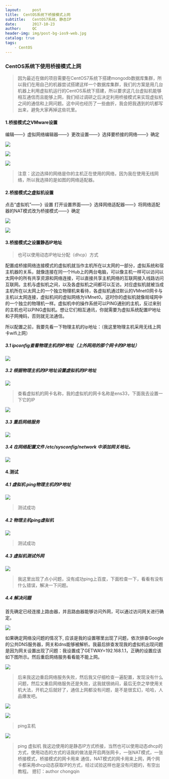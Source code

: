 ```yaml
---
layout:     post
title:  CentOS系统下桥接模式上网
subtitle:   CentOS7系统，静态IP
date:       2017-10-23
author:     QC
header-img: img/post-bg-ios9-web.jpg
catalog: true
tags:
    - CentOS
---
```


### CentOS系统下使用桥接模式上网

> 因为最近在做的项目需要在CentOS7系统下搭建mongodb数据库集群，所以我们在用自己的机器尝试搭建这样一个数据库集群，我们的方案是用几台机器上利用虚拟机运行的CentOS系统下搭建，所以要求这几台虚拟机能够相互通信而且能够上网，我们经过调研之后决定利用桥接模式来实现虚拟机之间的通信和上网问题。这中间也经历了一些曲折，我会把我遇到的坑都写出来，避免大家再掉这些坑里。

#### 1.桥接模式之VMware设置

编辑——》虚拟网络编辑器——》更改设置——》选择要桥接的网络——》确定

![](https://raw.githubusercontent.com/Los-GTI/Los-GTI.github.io/master/img/虚拟网络编辑器.png)

![](https://raw.githubusercontent.com/Los-GTI/Los-GTI.github.io/master/img/虚拟网络编辑器更改设置.png)

![](https://raw.githubusercontent.com/Los-GTI/Los-GTI.github.io/master/img/选择上网方式.png)

> 注意：这边选择的网络是你的主机正在使用的网络，因为我在使用无线网络，所以我选择的是如图的网络适配器。

#### 2.桥接模式之虚拟机设置

点击“虚拟机”——》设置 打开设置界面——》选择网络适配器——》将网络适配器的NAT模式改为桥接模式——》确定

![](https://raw.githubusercontent.com/Los-GTI/Los-GTI.github.io/master/img/虚拟机设置.png)

![](https://raw.githubusercontent.com/Los-GTI/Los-GTI.github.io/master/img/网络适配器设置.png)

#### 3.桥接模式之设置静态IP地址

> 也可以使用动态IP地址分配（dhcp）方式

配置成桥接网络连接模式的虚拟机就当作主机所在以太网的一部分，虚拟系统和宿主机器的关系，就像连接在同一个Hub上的两台电脑，可以像主机一样可以访问以太网中的所有共享资源和网络连接，可以直接共享主机网络的互联网接入线路访问互联网。主机与虚拟机之间，以及各虚拟机之间都可以互访。对应虚拟机就被当成主机所在以太网上的一个独立物理机来看待，各虚拟机通过默认的VMnet0网卡与主机以太网连接，虚拟机间的虚拟网络为VMnet0。这时你的虚拟机就像局域网中的一个独立的物理机一样。虚拟机中的操作系统可以PING通别的主机，反过来别的主机也可以PING虚拟机。想让它们相互通讯，你就需要为虚拟系统配置IP地址和子网掩码，否则就无法通信。

所以配置之前，我要先看一下物理主机的ip地址：（我这里物理主机采用无线上网卡wifi上网）

##### 3.1 ipconfig查看物理主机的IP地址（上外网用的那个网卡的IP地址）

![](https://raw.githubusercontent.com/Los-GTI/Los-GTI.github.io/master/img/物理主机IP.png)

##### 3.2 根据物理主机的IP地址设置虚拟机的IP地址

![](https://raw.githubusercontent.com/Los-GTI/Los-GTI.github.io/master/img/查看虚拟机的网卡名称.png)

> 查看虚拟机的网卡名称，我的虚拟机的网卡名称是ens33，下面我去设置一下它的IP

![](https://raw.githubusercontent.com/Los-GTI/Los-GTI.github.io/master/img/网卡设置2.png)

##### 3.3 重启网络服务

![](https://raw.githubusercontent.com/Los-GTI/Los-GTI.github.io/master/img/重启服务.png)



#####  3.4 在网络配置文件  /etc/sysconfig/network 中添加网关地址。

![](https://raw.githubusercontent.com/Los-GTI/Los-GTI.github.io/master/img/添加网关地址2.png)



#### 4.测试

##### 4.1 虚拟机 ping物理主机的IP地址

![](https://raw.githubusercontent.com/Los-GTI/Los-GTI.github.io/master/img/ping物理主机.png)

> 测试成功

##### 4.2 物理主机ping虚拟机 

![](https://raw.githubusercontent.com/Los-GTI/Los-GTI.github.io/master/img/ping虚拟机.png)

> 测试成功

##### 4.3 虚拟机测试外网

![](https://raw.githubusercontent.com/Los-GTI/Los-GTI.github.io/master/img/测试外网.png)

> 我这里出现了点小问题，没有成功ping上百度，下面检查一下，看看有没有什么错误，解决一下问题。

##### 4.4 解决问题

首先确定已经连接上路由器，并且路由器能够访问外网，可以通过访问网关进行确定。

![](https://raw.githubusercontent.com/Los-GTI/Los-GTI.github.io/master/img/测试连接网关.png)

如果确定网络没问题的情况下, 应该是我的设置哪里出现了问题，依次排查Google的公共DNS服务器，网关和dns能够被解析。我最后排查发现我的虚拟机出现问题是因为网关设置出现了问题：我设置成了GETWAY=192.168.1.1，正确的设置应该如下图所示。然后重启网络服务看看能不能上网。

![](https://raw.githubusercontent.com/Los-GTI/Los-GTI.github.io/master/img/修改网关.png)

> 后来我这边重启网络服务失败，然后我又仔细检查一遍配置，发现没有什么问题，然后又重启网络服务还是失败，这我就很纳闷，最后无奈之举使用关机大法，开机之后就好了，通信上网都没有问题，是不是很玄幻，哈哈，人品爆发吧。

![](https://raw.githubusercontent.com/Los-GTI/Los-GTI.github.io/master/img/pingbaidu.png)

![](https://raw.githubusercontent.com/Los-GTI/Los-GTI.github.io/master/img/ping主机2.png)

> ping主机

![](https://raw.githubusercontent.com/Los-GTI/Los-GTI.github.io/master/img/ping虚拟机2.png)

> ping 虚拟机
> 我这边使用的是静态IP方式桥接，当然也可以使用动态dhcp的方式，使用动态的方式的话我的做法是开启两张网卡，一张NAT模式，一张桥接模式，桥接模式的网卡用来
通信，NAT模式的网卡用来上网，两个网卡都采用dhcp动态获取IP的方式，经过试验这样也是没有问题的，有空出教程。
> 摁钉：author  chongqin









